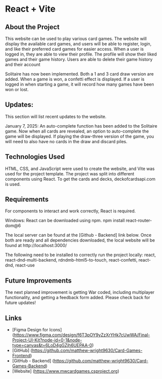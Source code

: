 # React + Vite

## About the Project

This website can be used to play various card games. The website will display the available card games, and users will be able to register, login, and like their preferred card games for easier access.
When a user is logged in, they are able to view their profile. The profile will show their liked games and their game history. Users are able to delete their game history and their account

Solitaire has now been implemented. Both a 1 and 3 card draw version are added. When a game is won, a confetti effect is displayed. If a user is logged in when starting a game, it will record how many games have been won or lost.

## Updates:

This section will list recent updates to the website.

January 7, 2025: An auto-complete function has been added to the Solitaire game. Now when all cards are revealed, an option to auto-complete the game will be displayed. If playing the draw-three version of the game, you will need to also have no cards in the draw and discard piles.

## Technologies Used

HTML, CSS, and JavaScript were used to create the website, and Vite was used for the project template. The project was split into different components using React.
To get the cards and decks, deckofcardsapi.com is used.

## Requirements

For components to interact and work correctly, React is required.

Windows:
React can be downloaded using npm.
npm install react-router-dom@6

The local server can be found at the [Github - Backend] link below. Once both are ready and all dependencies downloaded, the local website will be found at http://localhost:3000/

The following need to be installed to correctly run the project locally:
react, react-dnd-multi-backend, rdndmb-html5-to-touch, react-confetti, react-dnd, react-use

## Future Improvements

The next planned improvement is getting War coded, including multiplayer functionality, and getting a feedback form added. Please check back for future updates!

## Links

- [Figma Design for Icons] (https://www.figma.com/design/f6T3pOY9yZzXrYHk7cUwWA/Final-Project-UI-Kit?node-id=0-1&node-type=canvas&t=6LoD4gGZjh6UEPAA-0)
- [GitHub] (https://github.com/matthew-wright9630/Card-Games-Frontend)
- [GitHub - Backend] (https://github.com/matthew-wright9630/Card-Games-Backend)
- [Website] (https://www.mwcardgames.csproject.org)
